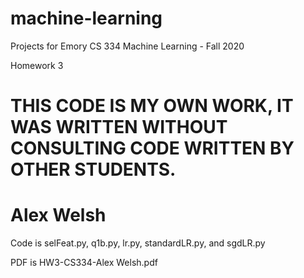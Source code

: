 # machine-learning
Projects for Emory CS 334 Machine Learning - Fall 2020

Homework 3

# THIS CODE IS MY OWN WORK, IT WAS WRITTEN WITHOUT CONSULTING CODE WRITTEN BY OTHER STUDENTS.
# Alex Welsh

Code is selFeat.py, q1b.py, lr.py, standardLR.py, and sgdLR.py

PDF is HW3-CS334-Alex Welsh.pdf